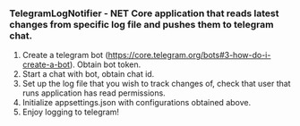 ### TelegramLogNotifier - NET Core application that reads latest changes from specific log file and pushes them to telegram chat. ###

1. Create a telegram bot (https://core.telegram.org/bots#3-how-do-i-create-a-bot). Obtain bot token.
2. Start a chat with bot, obtain chat id.
3. Set up the log file that you wish to track changes of, check that user that runs application has read permissions.
4. Initialize appsettings.json with configurations obtained above.
5. Enjoy logging to telegram!
